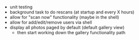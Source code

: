 * unit testing
* background task to do rescans (at startup and every X hours)
* allow for "scan now" functionality (maybe in the shell)
* allow for add/edit/remove users via shell
* display all photos paged by default (default gallery view) 
    - then start working down the gallery functionality path